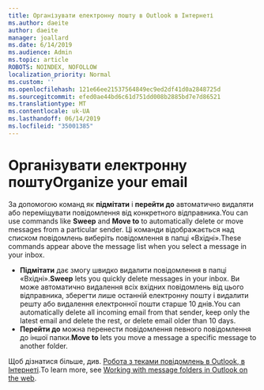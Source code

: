 ```yaml
---
title: Організувати електронну пошту в Outlook в Інтернеті
ms.author: daeite
author: daeite
manager: joallard
ms.date: 6/14/2019
ms.audience: Admin
ms.topic: article
ROBOTS: NOINDEX, NOFOLLOW
localization_priority: Normal
ms.custom: ''
ms.openlocfilehash: 121e66ee21537564849ec9ed2df41d0a2848725d
ms.sourcegitcommit: efed0ae44bd6c61d751dd008b2885bd7e7d86521
ms.translationtype: MT
ms.contentlocale: uk-UA
ms.lasthandoff: 06/14/2019
ms.locfileid: "35001385"
---
```

# <a name="organize-your-email"></a><span data-ttu-id="9be7b-102">Організувати електронну пошту</span><span class="sxs-lookup"><span data-stu-id="9be7b-102">Organize your email</span></span>

<span data-ttu-id="9be7b-103">За допомогою команд як **підмітати** і **перейти до** автоматично видаляти або переміщувати повідомлення від конкретного відправника.</span><span class="sxs-lookup"><span data-stu-id="9be7b-103">You can use commands like **Sweep** and **Move to** to automatically delete or move messages from a particular sender.</span></span> <span data-ttu-id="9be7b-104">Ці команди відображається над списком повідомлень виберіть повідомлення в папці «Вхідні».</span><span class="sxs-lookup"><span data-stu-id="9be7b-104">These commands appear above the message list when you select a message in your inbox.</span></span>

- <span data-ttu-id="9be7b-105">**Підмітати** дає змогу швидко видалити повідомлення в папці «Вхідні».</span><span class="sxs-lookup"><span data-stu-id="9be7b-105">**Sweep** lets you quickly delete messages in your inbox.</span></span> <span data-ttu-id="9be7b-106">Ви може автоматично видалення всіх вхідних повідомлень від цього відправника, зберегти лише останній електронну пошту і видалити решту або видалення електронної пошти старше 10 днів.</span><span class="sxs-lookup"><span data-stu-id="9be7b-106">You can automatically delete all incoming email from that sender, keep only the latest email and delete the rest, or delete email older than 10 days.</span></span>
- <span data-ttu-id="9be7b-107">**Перейти до** можна перенести повідомлення певного повідомлення до іншої папки.</span><span class="sxs-lookup"><span data-stu-id="9be7b-107">**Move to** lets you move a message a specific message to another folder.</span></span>

<span data-ttu-id="9be7b-108">Щоб дізнатися більше, див. [Робота з теками повідомлень в Outlook, в Інтернеті](https://support.office.com/article/ae0f10d6-54e7-4f29-acd3-78cdc3fdcb9f).</span><span class="sxs-lookup"><span data-stu-id="9be7b-108">To learn more, see [Working with message folders in Outlook on the web](https://support.office.com/article/ae0f10d6-54e7-4f29-acd3-78cdc3fdcb9f).</span></span>